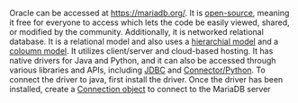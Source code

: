 Oracle can be accessed at https://mariadb.org/. It is [open-source](https://www.navisite.com/blog/open-source-vs-commercial-database-systems/#:~:text=Open%20Source%20Database%3A%20An%20open,it's%20available%20at%20a%20price.), meaning it free for everyone to access which lets the code be easily viewed, shared, or modified by the community. Additionally, it is networked relational database. It is a relational model and also uses a [hierarchial model](https://mariadb.com/kb/en/understanding-the-hierarchical-database-model/) and a [coloumn model](https://mariadb.com/kb/en/mariadb-columnstore/#:~:text=MariaDB%20ColumnStore%20is%20a%20columnar,built%20by%20porting%20InfiniDB%204.6.). It utilizes client/server and cloud-based hosting. It has native drivers for Java and Python, and it can also be accessed through various libraries and APIs, including [JDBC](https://hevodata.com/learn/mariadb-jdbc-driver/) and [Connector/Python](https://mariadb.com/kb/en/about-mariadb-connector-j/).
To connect the driver to java, first install the driver. Once the driver has been installed, create a [Connection object](https://mariadb-corporation.github.io/mariadb-connector-python/connection.html) to connect to the MariaDB server
